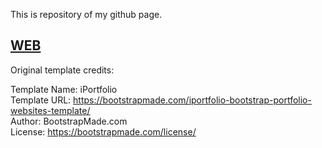 This is repository of my github page. <br>

<h2><a href="https://edesak.github.io">WEB</a></h2>


Original template credits:

Template Name: iPortfolio <br>
Template URL: https://bootstrapmade.com/iportfolio-bootstrap-portfolio-websites-template/ <br>
Author: BootstrapMade.com <br>
License: https://bootstrapmade.com/license/ <br>
